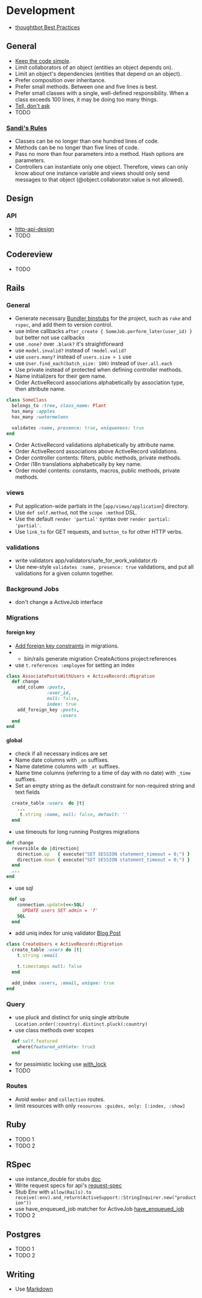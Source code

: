 # Development

* [thoughtbot Best Practices](https://github.com/thoughtbot/guides/blob/master/best-practices/README.md)

## General

* [Keep the code simple].
* Limit collaborators of an object (entities an object depends on).
* Limit an object's dependencies (entities that depend on an object).
* Prefer composition over inheritance.
* Prefer small methods. Between one and five lines is best.
* Prefer small classes with a single, well-defined responsibility. When a class exceeds 100 lines, it may be doing too many things.
* [Tell, don't ask](http://robots.thoughtbot.com/post/27572137956/tell-dont-ask)
* TODO

### [Sandi's Rules](https://robots.thoughtbot.com/sandi-metz-rules-for-developers)

* Classes can be no longer than one hundred lines of code.
* Methods can be no longer than five lines of code.
* Pass no more than four parameters into a method. Hash options are parameters.
* Controllers can instantiate only one object. Therefore, views can only know about one instance variable and views should only send messages to that object (@object.collaborator.value is not allowed).


[Keep the code simple]: http://www.readability.com/~/ko2aqda2
## Design

### API

* [http-api-design](https://geemus.gitbooks.io/http-api-design/content/)
* TODO

## Codereview

* TODO

## Rails

### General

* Generate necessary [Bundler binstubs] for the project, such as `rake` and
  `rspec`, and add them to version control.
* use inline callbacks `after_create { SomeJob.perform_later(user_id) } ` but better not use callbacks
* use `.none?` over `.blank?` it's straightforward
* use `model.invalid?` instead of `!model.valid?`
* use `users.many?` instead of `users.size > 1` use 
* use `User.find_each(batch_size: 100)` instead of `User.all.each`
* Use private instead of protected when defining controller methods.
* Name initializers for their gem name.
* Order ActiveRecord associations alphabetically by association type, then
  attribute name. 
```ruby
class SomeClass
  belongs_to :tree, class_name: Plant
  has_many :apples
  has_many :watermelons

  validates :name, presence: true, uniqueness: true
end
```
* Order ActiveRecord validations alphabetically by attribute name.
* Order ActiveRecord associations above ActiveRecord validations.
* Order controller contents: filters, public methods, private methods.
* Order i18n translations alphabetically by key name.
* Order model contents: constants, macros, public methods, private methods.

### views 
* Put application-wide partials in the [`app/views/application`] directory.
* Use `def self.method`, not the `scope :method` DSL.
* Use the default `render 'partial'` syntax over `render partial: 'partial'`.
* Use `link_to` for GET requests, and `button_to` for other HTTP verbs.

[Bundler binstubs]: https://github.com/sstephenson/rbenv/wiki/Understanding-binstubs
### validations
* write validators app/validators/safe_for_work_validator.rb
* Use new-style `validates :name, presence: true` validations, and put all validations for a given column together.

### Background Jobs
* don't change a ActiveJob interface

### Migrations
#### foreign key
* [Add foreign key constraints][fkey] in migrations.
* * bin/rails generate migration CreateActions project:references
* use ` t.references :employee ` for setting an index
```ruby
class AssociatePostsWithUsers < ActiveRecord::Migration
  def change
    add_column :posts,
               :user_id,
               null: false,
               index: true
    add_foreign_key :posts,
                    :users
  end
end
```
#### global
* check if all necessary indices are set
* Name date columns with `_on` suffixes.
* Name datetime columns with `_at` suffixes.
* Name time columns (referring to a time of day with no date) with `_time`
  suffixes.
* Set an empty string as the default constraint for non-required string and text fields 
```ruby
  create_table :users  do |t|
    ...
     t.string :name, null: false, default: ''
  end
```
* use timeouts for long running Postgres migrations
```ruby
def change
  reversible do |direction|
    direction.up   { execute("SET SESSION statement_timeout = 0;") }
    direction.down { execute("SET SESSION statement_timeout = 0;") }
  end
  ...
end
```
* use sql
```ruby
 def up
    connection.update(<<-SQL)
      UPDATE users SET admin = 'f'
    SQL
  end
```
* add uniq index for uniq validator [Blog Post](https://robots.thoughtbot.com/the-perils-of-uniqueness-validations)
```ruby
class CreateUsers < ActiveRecord::Migration
  create_table :users do |t|
    t.string :email

    t.timestamps null: false
  end

  add_index :users, :email, unique: true
end
```


[fkey]: http://robots.thoughtbot.com/referential-integrity-with-foreign-keys

### Query

* use pluck and distinct for uniq single attribute `Location.order(:country).distinct.pluck(:country)`
* use class methods over scopes
```ruby
  def self.featured
    where(featured_athlete: true)
  end
```
*  for pessimistic locking use  [with_lock](https://github.com/rails/rails/blob/a913af96e0e46ca6637bca8f56282608628991eb/activerecord/lib/active_record/locking/pessimistic.rb#L61-L74)
* TODO  

### Routes
* Avoid `member` and `collection` routes.
* limit resources with only `resources :guides, only: [:index, :show]`


## Ruby

* TODO 1
* TODO 2

## RSpec

* use instance_double for stubs [doc](https://www.relishapp.com/rspec/rspec-mocks/v/3-0/docs/verifying-doubles/using-an-instance-double) 
* Write request specs for api's [request-spec](https://www.relishapp.com/rspec/rspec-rails/docs/request-specs/request-spec)
* Stub Env with `allow(Rails).to receive(:env).and_return(ActiveSupport::StringInquirer.new("production"))`
* use have_enqueued_job matcher for ActiveJob [have_enqueued_job](http://www.relishapp.com/rspec/rspec-rails/v/3-4/docs/matchers/have-enqueued-job-matcher)
* TODO 2

## Postgres

* TODO 1
* TODO 2

## Writing 

* Use [Markdown](https://github.com/adam-p/markdown-here/wiki/Markdown-Cheatsheet)
